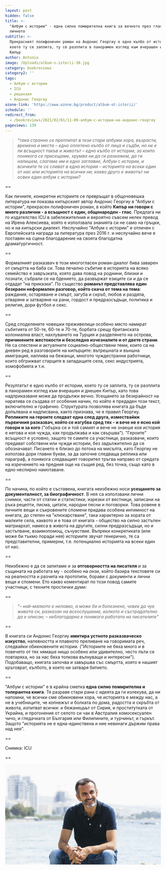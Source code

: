 ```yaml
---
layout: post
hidden: false
title: >-
  "Албум с истории" - една силно помирителна книга за вечното през гласа на
  личното
subtitle: >-
  Прекрасният полифоничен роман на Андонис Георгиу е едно кълбо от истории,
  което ту се заплита, ту се разплита в панорамен изглед към вчерашен и днешен
  Кипър
author: Antonia
image: /Uploads/album-s-istorii-30.jpg
category: bookreviews
category2: ''
tags:
  - Албум с истории
  - ICU
  - рецензия
  - Андонис Георгиу
ozone-link: 'https://www.ozone.bg/product/album-ot-istorii/'
schedule: ''
redirect_from:
  - /bookreviews/2021/02/01/11-09-албум-с-истории-на-андонис-георгиу
pageviews: 139
---
```

> *"така странно се преплитат в тези стари албуми хора, възрасти, времена и места – едно оплетено кълбо от лица и съдби, но не е ли всъщност такъв и животът – едно кълбо от истории, за които понякога се присещаме, хрумва ни да ги разкажем, да ги напишем, слагаме им и едно заглавие, Албум с истории, и всичките те се сливат в една история – историята на всеки един от нас или историята на всички ни; какво друго е животът ни освен един албум с истории?*

\==

Как личните, конкретни историите се превръщат в общочовешка литература ни показва кипърският автор Андонис Георгиу в "Албум с истории", прекрасен полифоничен роман, в който **Кипър ни говори с много различни - а всъщност с един, общонароден - глас**. Предлага ни го издателство ICU в забележителния и вероятно съвсем нелек превод на Ирена Алексиева, която е използвала знанията си не само на гръцки, но и на кипърски диалект. Неслучайно "Албум с истории" е отличен с Европейската награда за литература през 2016 г. и неслучайно вече е поставян на сцена благодарение на своята благодатна драматургичност.  

\==

Формалният разказвач в този многогласен роман-диалог бива заварен от смъртта на баба си. Това печално събитие в историята на всяко семейство е завръзката, която дава повод на роднини, близки и познати, събрали се на бдението, да развържат езиците си и да се отдадат "на приказки". По същество **романът представлява един безкраен неформален разговор, който скача от тема на тема**: раждания, остаряване и смърт, загуба и скръб, любов и раздяла, отваряне и затваряне на рани, гордост и предразсъдъци, политика и религия, дори футбол и секс. 

\==

Сред споделените човешки преживелици особено място намират събитията от 50-те, 60-те и 70-те, борбата срещу британската колониална власт, нахлуването на Турция и разделянето на острова, **причинените жестокости и безследно изчезналите и от двете страни**. Не са спестени и актуалните социално-обществени теми, които са на дневен ред в разговорите на кипърците: вътрешната и външна имиграция, наплива на бежанци, многото чуждестранни работници, които обгрижват старците в западащите села, секс индустрията, хомофобията и т.н.  

\==

Резултатът е едно кълбо от истории, което ту се заплита, ту се разплита в панорамен изглед към вчерашен и днешен Кипър, като това надприказване може да продължи вечно. Усещането за безкрайност на наратива се създава от особения начин, по който е предаден този текст, включително и графично. Структурата позволява книгата да бъде допълвана и надписвана, както признава, че е правил Георгиу. **Репликите на героите следват една след друга, измествайки първичния разказвач, който се изгубва сред тях - и вече не е ясно кой говори и за кого** ("обърка се и той самият и вече не знаеше коя история е негова и коя чужда, как продължава и как свършва"). "Героите" всъщност е условно, защото те самите са участници, разказвачи, които предават собствени или чужди истории, без задължително да се обозначават. Писането е близко до потока на мисълта, като Георгиу не използва дори главни букви, за да започне следваща реплика или параграф, а понякога следващият говорител тръгва направо от средата на изречението на предния още на същия ред, без точка, също като в едно неспирно намотаване.   

\==

По начина, по който е съставена, книгата неизбежно носи **усещането за документалност, за биографичност**. В нея са използвани лични снимки, части от статии и статистики, изрезки от вестници, записани на ръка рецепти, писма, цитати, народни песни и поговорки. Това ровене в личните вещи и съкровените спомени придава особена интимност на книгата, до степен на "клюкарстване", така характерно за хората от малките села, каквото и е това от книгата - общество на силно застъпен матриархат, намеса в живота на другите, силни предразсъдъци, но и застъпване, взаимопомощ, съчувствие. Въпреки конкретиката (или може би тъкмо поради нея) историите звучат генерично, те са представителни, примерни, т.е. потенциално историята на всеки един от нас.  

\==

Неизбежно е да се запитаме и за **отговорността на писателя** и за същината на работата му - особено на онзи, който базира текстовете си на реалността и разчита на прототипи, борави с документи и лични вещи и спомени. Ето какво коментират по този повод самите участници, с техните простички думи:

\==

> *"– най-малкото е неловко, а може би и болезнено, човек да чуе живота си, разказан на всеослушание, колкото и състрадателно да е описан; 
> – неблагодарна е понякога работата на писателите"*

\==

В книгата си Андонис Георгиу **имитира устното разказваческо изкуство**, напевността и плавното преливане на говоримата реч, следвайки обикновените истории. ("Историите не бяха много и в повечето от тях нямаше нищо особено или удивително, често пъти се повтаряха, но за нас бяха толкова вълнуващи и интересни"). Подобаващо, книгата започва и завършва със смъртта, която е нашият кръговрат, кълбото, в което ни затваря битието. 

\==

"Албум с истории" е в крайна сметка **една силно помирителна и толерантна книга**. Тя разравя стари рани с идеята да ги излекува, да ни напомни, че всички сме обикновени хора, че историята е между нас, а не в учебниците, че копнежът и болката по дома, радостта и скръбта от живота, изпитват всички: и бежанецъът от Сирия, и проститутката от Украйна, и прогонения от селото си чак в Австралия хомосексуален чичо, и гледачката от България или Филипините, и турчинът, и гъркът. Защото "историята не е една-единствена и ние невинаги държим права над нея".

\==

Снимка: ICU

\==

![](/Uploads/antonis-georgiou.jpg)